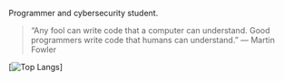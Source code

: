 Programmer and cybersecurity student.

> “Any fool can write code that a computer can understand. Good programmers write code that humans can understand.”
― Martin Fowler

[![Top Langs](https://github-readme-stats.vercel.app/api/top-langs/?username=camishollmann)]

